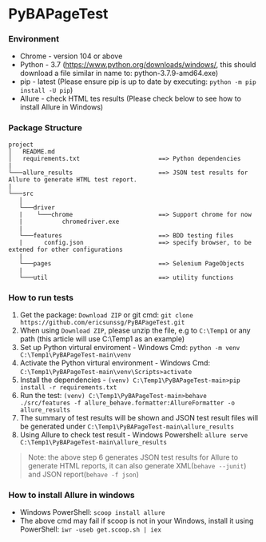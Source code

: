 # PyBAPageTest
### Environment
- Chrome - version 104 or above
- Python - 3.7 (https://www.python.org/downloads/windows/, this should download a file similar in name to: python-3.7.9-amd64.exe)
- pip - latest (Please ensure pip is up to date by executing: `python -m pip install -U pip`)
- Allure - check HTML tes results (Please check below to see how to install Allure in Windows)
### Package Structure
```
project
│   README.md
│   requirements.txt                      ==> Python dependencies
|
└───allure_results                        ==> JSON test results for Allure to generate HTML test report.
|
└───src                       
   │
   └───driver
   |    └───chrome                        ==> Support chrome for now
   |           chromedriver.exe
   |
   └───features                           ==> BDD testing files      
   |      config.json                     ==> specify browser, to be extened for other configurations
   |
   └───pages                              ==> Selenium PageObjects
   |
   └───util                               ==> utility functions  
```
### How to run tests
1. Get the package: `Download ZIP` or git cmd: `git clone https://github.com/ericsunssg/PyBAPageTest.git`
2. When using `Download ZIP`, please unzip the file, e.g to `C:\Temp1` or any path (this article will use C:\Temp1 as an example) 
3. Set up Python virtural enviroment - Windows Cmd: `python -m venv C:\Temp1\PyBAPageTest-main\venv`
4. Activate the Python virtural environment -  Windows Cmd: `C:\Temp1\PyBAPageTest-main\venv\Scripts>activate`
5. Install the dependencies - `(venv) C:\Temp1\PyBAPageTest-main>pip install -r requirements.txt`
6. Run the test: `(venv) C:\Temp1\PyBAPageTest-main>behave ./src/features -f allure_behave.formatter:AllureFormatter -o allure_results`
7. The summary of test results will be shown and JSON test result files will be generated under `C:\Temp1\PyBAPageTest-main\allure_results`
8. Using Allure to check test result - Windows Powershell: `allure serve C:\Temp1\PyBAPageTest-main\allure_results`
> Note: the above step 6 generates JSON test results for Allure to generate HTML reports, it can also generate XML(`behave --junit`) and JSON report(`behave -f json`)
### How to install Allure in windows
- Windows PowerShell: `scoop install allure` 
- The above cmd may fail if scoop is not in your Windows, install it using PowerShell: `iwr -useb get.scoop.sh | iex`

